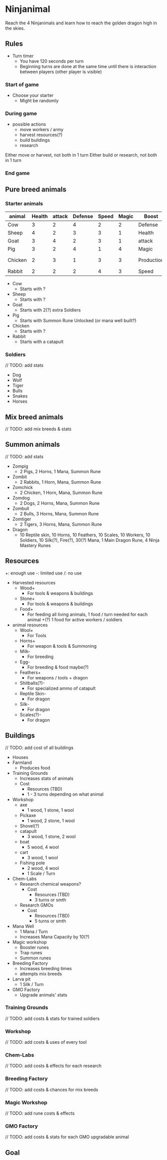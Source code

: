 # Ninjanimal

Reach the 4 Ninjanimals and learn how to reach the golden dragon high in the skies.

## Rules

* Turn timer
  * You have 120 seconds per turn
  * Beginning turns are done at the same time until there is interaction between players (other player is visible)

### Start of game

* Choose your starter
  * Might be randomly

### During game

* possible actions
  * move workers / army
  * harvest resources(?)
  * build buildings
  * research
  
Either move or harvest, not both in 1 turn
Either build or research, not both in 1 turn

### End game

## Pure breed animals

### Starter animals

animal | Health | attack | Defense | Speed | Magic | Boost | Produces
------ | ------ | ------ | ------- | ----- | ----- | ----- | -------- 
Cow | 3 | 2 | 4 | 2 | 2 | Defense | Milk
Sheep | 4 | 2 | 3 | 3 | 1 | Health | Wool
Goat | 3 | 4 | 2 | 3 | 1 | attack | Horns
Pig | 3 | 2 | 4 | 1 | 4 | Magic | /
Chicken | 2 | 3 | 1 | 3 | 3 | Production | Eggs, Feathers
Rabbit | 2 | 2 | 2 | 4 | 3 | Speed | Shitballs(?)

* Cow
  * Starts with ?
* Sheep
  * Starts with ?
* Goat
  * Starts with 2(?) extra Soldiers
* Pig
  * Starts with Summon Rune Unlocked (or mana well built?)
* Chicken
  * Starts with ?
* Rabbit
  * Starts with a catapult

### Soldiers

// TODO: add stats
* Dog
* Wolf
* Tiger
* Bulls
* Snakes
* Horses

## Mix breed animals

// TODO: add mix breeds & stats

## Summon animals

// TODO: add stats
* Zompig
  * 2 Pigs, 2 Horns, 1 Mana, Summon Rune
* Zombit
  * 2 Rabbits, 1 Horn, Mana, Summon Rune
* Zomchick
  * 2 Chicken, 1 Horn, Mana, Summon Rune
* Zomdog
  * 2 Dogs, 2 Horns, Mana, Summon Rune
* Zombull
  * 2 Bulls, 3 Horns, Mana, Summon Rune
* Zomtiger
  * 2 Tigers, 3 Horns, Mana, Summon Rune
* Dragon
  * 10 Reptile skin, 10 Horns, 10 Feathers, 10 Scales, 10 Workers, 10 Soldiers, 10 Silk(?), Fire(?), 30(?) Mana, 1 Main Dragon Rune, 4 Ninja Mastery Runes

## Resources

+: enough use
-: limited use
/: no use

* Harvested resources
  * Wood+
    * For tools & weapons & buildings
  * Stone+
    * For tools & weapons & buildings
  * Food+
    * For feeding all living animals, 1 food / turn needed for each animal +(?) 1 food for active workers / soldiers
* animal resources
  * Wool+
    * For Tools
  * Horns+
    * For weapon & tools & Summoning
  * Milk-
    * For breeding
  * Egg-
    * For breeding & food maybe(?)
  * Feathers+
    * For weapons / tools + dragon
  * Shitballs(?)-
    * For specialized ammo of catapult
  * Reptile Skin-
    * For dragon
  * Silk-
    * For dragon
  * Scales(?)-
    * For dragon

## Buildings

// TODO: add cost of all buildings
* Houses
* Farmland
  * Produces food
* Training Grounds
  * Increases stats of animals
  * Cost
    * Resources (TBD)
    * 1 - 3 turns depending on what animal
* Workshop
  * axe
    * 1 wood, 1 stone, 1 wool
  * Pickaxe
    * 1 wood, 2 stone, 1 wool
  * Shovel(?)
  * catapult
    * 3 wood, 1 stone, 2 wool
  * boat
    * 5 wood, 4 wool
  * cart
    * 3 wood, 1 wool
  * Fishing pole
    * 2 wood, 4 wool
    * 1 Scale / Turn
* Chem-Labs
  * Research chemical weapons?
    * Cost
      * Resources (TBD)
      * 3 turns or smth
  * Research GMOs
    * Cost
      * Resources (TBD)
      * 5 turns or smth
* Mana Well
  * 1 Mana / Turn
  * Increases Mana Capacity by 10(?)
* Magic workshop
  * Booster runes
  * Trap runes
  * Summon runes
* Breeding Factory
  * Increases breeding times
  * attempts mix breeds
* Larva pit
  * 1 Silk / Turn
* GMO Factory
  * Upgrade animals' stats

### Training Grounds

// TODO: add costs & stats for trained soldiers

### Workshop

// TODO: add costs & uses of every tool

### Chem-Labs

// TODO: add costs & effects for each research

### Breeding Factory

// TODO: add costs & chances for mix breeds

### Magic Workshop

// TODO: add rune costs & effects

### GMO Factory

// TODO: add costs & stats for each GMO upgradable animal

## Goal


